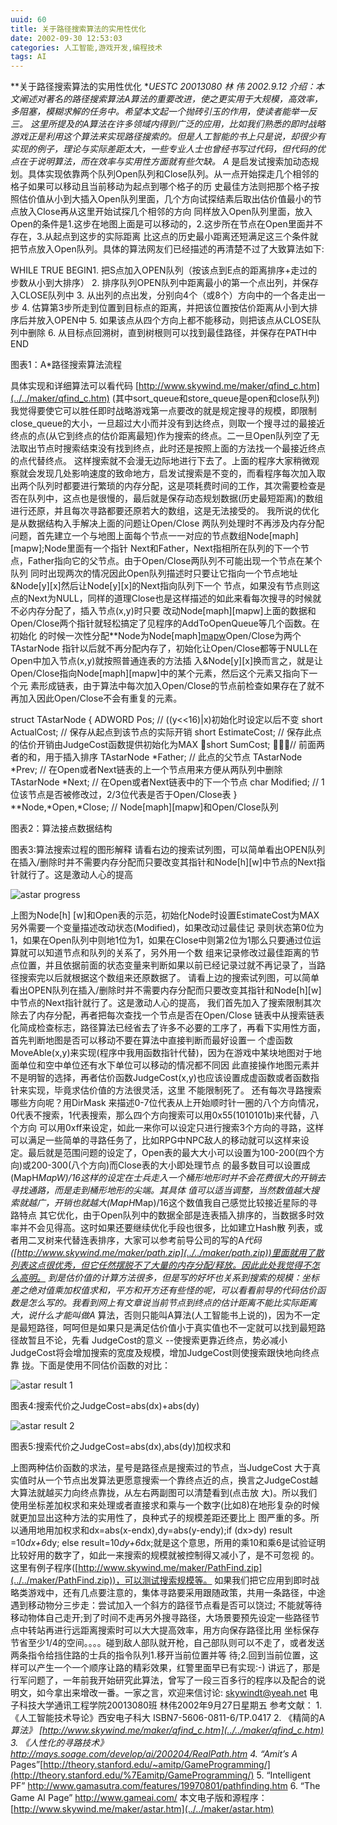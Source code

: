 ```yaml
---
uuid: 60
title: 关于路径搜索算法的实用性优化
date: 2002-09-30 12:53:03
categories: 人工智能,游戏开发,编程技术
tags: AI
---
```

**关于路径搜索算法的实用性优化 **UESTC 20013080 林 伟 2002.9.12 介绍：本文阐述对著名的路径搜索算法A*算法的重要改进，使之更实用于大规模，高效率，多阻塞，模糊求解的任务中。希望本文起一个抛砖引玉的作用，使读者能举一反三。 这里所提及的A*算法在许多领域内得到广泛的应用，比如我们熟悉的即时战略游戏正是利用这个算法来实现路径搜索的。但是人工智能的书上只是说，却很少有实现的例子，理论与实际差距太大，一些专业人士也曾经书写过代码，但代码的优点在于说明算法，而在效率与实用性方面就有些欠缺。 A* 是启发试搜索加动态规划。具体实现依靠两个队列Open队列和Close队列。从一点开始探走几个相邻的格子如果可以移动且当前移动为起点到哪个格子的历 史最佳方法则把那个格子按照估价值从小到大插入Open队列里面，几个方向试探结素后取出估价值最小的节点放入Close再从这里开始试探几个相邻的方向 同样放入Open队列里面，放入Open的条件是1.这步在地图上面是可以移动的，2.这步所在节点在Open里面并不存在，3.从起点到这步的实际距离 比这点的历史最小距离还短满足这三个条件就把节点放入Open队列。具体的算法网友们已经描述的再清楚不过了大致算法如下:

WHILE TRUE BEGIN1. 把S点加入OPEN队列（按该点到E点的距离排序+走过的步数从小到大排序） 2. 排序队列OPEN队列中距离最小的第一个点出列，并保存入CLOSE队列中 3. 从出列的点出发，分别向4个（或8个）方向中的一个各走出一步 4. 估算第3步所走到位置到目标点的距离，并把该位置按估价距离从小到大排序后并放入OPEN中 5.
如果该点从四个方向上都不能移动，则把该点从CLOSE队列中删除 6. 从目标点回溯树，直到树根则可以找到最佳路径，并保存在PATH中 END

图表1：A*路径搜索算法流程

具体实现和详细算法可以看代码 [http://www.skywind.me/maker/qfind_c.htm](../../maker/qfind_c.htm) (其中sort_queue和store_queue是open和close队列)
我觉得要使它可以胜任即时战略游戏第一点要改的就是规定搜寻的规模，即限制close_queue的大小，一旦超过大小而并没有到达终点，则取一个搜寻过的最接近终点的点(从它到终点的估价距离最短)作为搜索的终点。二一旦Open队列空了无法取出节点时搜索结束没有找到终点，此时还是按照上面的方法找一个最接近终点的点代替终点。
这样搜索就不会漫无边际地进行下去了。上面的程序大家稍微观察就会发现几处影响速度的致命地方，启发试搜索是不变的，而看程序每次加入取出两个队列时都要进行繁琐的内存分配，这是项耗费时间的工作，其次需要检查是否在队列中，这点也是很慢的，最后就是保存动态规划数据(历史最短距离)的数组进行还原，并且每次寻路都要还原若大的数组，这是无法接受的。 我所说的优化是从数据结构入手解决上面的问题让Open/Close
两队列处理时不再涉及内存分配问题，首先建立一个与地图上面每个节点一一对应的节点数组Node[maph][mapw];Node里面有一个指针 Next和Father，Next指相所在队列的下一个节点，Father指向它的父节点。由于Open/Close两队列不可能出现一个节点在某个队列
同时出现两次的情况因此Open队列描述时只要让它指向一个节点地址&Node[y][x]然后让Node[y][x]的Next指向队列下一个 节点，如果没有节点则这点的Next为NULL，同样的道理Close也是这样描述的如此来看每次搜寻的时候就不必内存分配了，插入节点(x,y)时只要
改动Node[maph][mapw]上面的数据和Open/Close两个指针就轻松搞定了见程序的AddToOpenQueue等几个函数。在初始化 的时候一次性分配**Node为Node[maph][mapw](TAstarNode的定义如下表)Open/Close为两个TAstarNode
指针以后就不再分配内存了，初始化让Open/Close都等于NULL在Open中加入节点(x,y)就按照普通连表的方法插 入&Node[y][x]换而言之，就是让Open/Close指向Node[maph][mapw]中的某个元素，然后这个元素又指向下一个元 素形成链表，由于算法中每次加入Open/Close的节点前检查如果存在了就不再加入因此Open/Close不会有重复的元素。

struct TAstarNode { ADWORD Pos; // ((y<<16)|x)初始化时设定以后不变 short ActualCost; // 保存从起点到该节点的实际开销 short EstimateCost; // 保存此点的估价开销由JudgeCost函数提供初始化为MAX short SumCost; // 前面两者的和，用于插入排序 TAstarNode
*Father; // 此点的父节点 TAstarNode *Prev; // 在Open或者Next链表的上一个节点用来方便从两队列中删除 TAstarNode *Next; // 在Open或者Next链表中的下一个节点 char Modified; // 1位该节点是否被修改过，2/3位代表是否于Open/Close表 } **Node,*Open,*Close; //
Node[maph][mapw]和Open/Close队列

图表2：算法接点数据结构

图表3:算法搜索过程的图形解释 请看右边的搜索试列图，可以简单看出OPEN队列在插入/删除时并不需要内存分配而只要改变其指针和Node[h][w]中节点的Next指针就行了。这是激动人心的提高

![astar progress](http://www.skywind.me/maker/astar0.GIF)

上图为Node[h] [w]和Open表的示范，初始化Node时设置EstimateCost为MAX另外需要一个变量描述改动状态(Modified)，如果改动过最佳记 录则状态第0位为1，如果在Open队列中则地1位为1，如果在Close中则第2位为1那么只要通过位运算就可以知道节点和队列的关系了，另外用一个数
组来记录修改过最佳距离的节点位置，并且依据前面的状态变量来判断如果以前已经记录过就不再记录了，当路径搜索完以后就根据这个数组来还原数据了。 请看上边的搜索试列图，可以简单看出OPEN队列在插入/删除时并不需要内存分配而只要改变其指针和Node[h][w]中节点的Next指针就行了。这是激动人心的提高， 我们首先加入了搜索限制其次除去了内存分配，再者把每次查找一个节点是否在Open/Close
链表中从搜索链表化简成检查标志，路径算法已经省去了许多不必要的工序了，再看下实用性方面，首先判断地图是否可以移动不要在算法中直接判断而最好设置一 个虚函数MoveAble(x,y)来实现(程序中我用函数指针代替)，因为在游戏中某块地图对于地面单位和空中单位还有水下单位可以移动的情况都不同因
此直接操作地图元素并不是明智的选择，再者估价函数JudgeCost(x,y)也应该设置成虚函数或者函数指针来实现，毕竟求估价值的方法很灵活，这里 不能限制死了。 还有每次寻路搜索哪些方向呢？用DirMask 来描述0-7位代表从上开始顺时针一圈的八个方向情况，0代表不搜索，1代表搜索，那么四个方向搜索可以用0x55(1010101b)来代替，八个方向
可以用0xff来设定，如此一来你可以设定只进行搜索3个方向的寻路，这样可以满足一些简单的寻路任务了，比如RPG中NPC敌人的移动就可以这样来设 定。最后就是范围问题的设定了，Open表的最大大小可以设置为100-200(四个方向)或200-300(八个方向)而Close表的大小即处理节点
的最多数目可以设置成(MapH*MapW)/16这样的设定在士兵走入一个桶形地形时并不会花费很大的开销去寻找通路，而是走到桶形地形的尖端。其具体 值可以适当调整，当然数值越大搜索就越广，开销也就越大(MapH*Map)/16这个数值我自己感觉比较接近星际的寻路特点 其它优化，由于Open队列中的数据全部是连表插入排序的，当数据多时效率并不会见得高。这时如果还要继续优化手段也很多，比如建立Hash散
列表，或者用二叉树来代替连表排序，大家可以参考前导公司的写的A*代码([http://www.skywind.me/maker/path.zip](../../maker/path.zip))里面就用了散列表这点很优秀，但它任然摆脱不了大量的内存分配/释放。因此此处我觉得不怎么高明。
到是估价值的计算方法很多，但是写的好坏也关系到搜索的规模：坐标差之绝对值乘加权值求和，平方和开方还有些怪的呢，可以看看前导的代码估价函数是怎么写的。我看到网上有文章说当前节点到终点的估计距离不能比实际距离大，说什么才能叫做A* 算法，否则只能叫A算法(人工智能书上说的)，因为不一定是最短路径，呵呵但是如果只是满足估价值小于真实值也不一定就可以找到最短路径故暂且不论，先看 JudgeCost的意义
--使搜索更靠近终点，势必减小JudgeCost将会增加搜索的宽度及规模，增加JudgeCost则使搜索跟快地向终点靠 拢。下面是使用不同估价函数的对比：

![astar result 1](http://www.skywind.me/maker/astar1.GIF)

图表4:搜索代价之JudgeCost=abs(dx)+abs(dy)

![astar result 2](http://www.skywind.me/maker/astar2.GIF)

图表5:搜索代价之JudgeCost=abs(dx),abs(dy)加权求和

上图两种估价函数的求法，星号是路径点是搜索过的节点，当JudgeCost 大于真实值时从一个节点出发算法更愿意搜索一个靠终点近的点，换言之JudgeCost越大算法就越买力向终点靠拢，从左右两副图可以清楚看到(点击放 大)。所以我们使用坐标差加权求和来处理或者直接求和乘与一个数字(比如8)在地形复杂的时候就更加显出这种方法的实用性了，良种式子的规模差距还要比上
图严重的多。所以通用地用加权求和dx=abs(x-endx),dy=abs(y-endy);if (dx>dy) result =10*dx+6*dy; else result=10*dy+6*dx;就是这个意思，所用的乘10和乘6是试验证明比较好用的数字了，如此一来搜索的规模就被控制得又减小了，是不可忽视
的。这里有例子程序([http://www.skywind.me/maker/PathFind.zip](../../maker/PathFind.zip))，可以测试搜索规模等。 如果我们把它应用到即时战略类游戏中，还有几点要注意的，集体寻路要采用跟随政策，共用一条路径，中途遇到移动物分三步走：尝试加入一个斜方的路径节点看是否可以饶过;
不能就等待移动物体自己走开;到了时间不走再另外搜寻路径，大场景要预先设定一些路径节点中转站再进行远距离搜索时可以大大提高效率，用方向保存路径比用 坐标保存节省至少1/4的空间。。。。碰到敌人部队就开枪，自己部队则可以不走了，或者发送两条指令给挡住路的士兵的指令队列1.移开当前位置并等 待;2.回到当前位置，这样可以产生一个一个顺序让路的精彩效果，红警里面早已有实现:-)
讲远了，那是行军问题了，一年前我开始研究此算法，曾写了一段三百多行的程序以及配合的说明文，如今拿出来增改一番。一家之言，欢迎来信讨论: skywindt@yeah.net 电子科技大学通讯工程学院20013080班 林伟2002年9月27日星期五 参考文献： 1. 《人工智能技术导论》西安电子科大 ISBN7-5606-0811-6/TP.0417 2. 《精简的A*算法》
[http://www.skywind.me/maker/qfind_c.htm](../../maker/qfind_c.htm) 3. 《人性化的寻路技术》<http://mays.soage.com/develop/ai/200204/RealPath.htm> 4. “Amit’s A*
Pages”[http://theory.stanford.edu/~amitp/GameProgramming/](http://theory.stanford.edu/%7Eamitp/GameProgramming/) 5. “Intelligent PF” <http://www.gamasutra.com/features/19970801/pathfinding.htm> 6.
“The Game AI Page” <http://www.gameai.com/> 本文电子版和源程序：[http://www.skywind.me/maker/astar.htm](../../maker/astar.htm)

